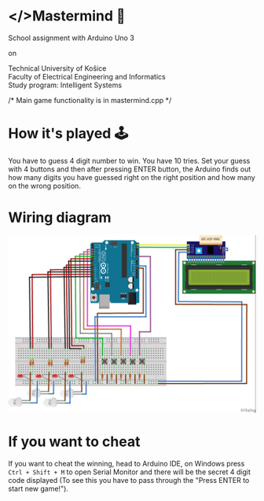 # </>Mastermind 🐧
School assignment with Arduino Uno 3

on

Technical University of Košice<br>
Faculty of Electrical Engineering and Informatics<br>
Study program: Intelligent Systems<br>

/* Main game functionality is in mastermind.cpp */

# How it's played 🕹️

You have to guess 4 digit number to win. You have 10 tries. 
Set your guess with 4 buttons and then after pressing ENTER button,
the Arduino finds out how many digits you have guessed right
on the right position and how many on the wrong position.

# Wiring diagram

![--> There should be wiring diagram <--](diagram.jpg)

# If you want to cheat

If you want to cheat the winning, head to Arduino IDE, on Windows
press `Ctrl + Shift + M` to open Serial Monitor and there will be the
secret 4 digit code displayed (To see this you have to pass
through the "Press ENTER to start new game!").
